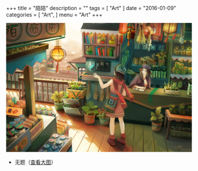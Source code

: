 +++
title = "陌陌"
description = ""
tags = [
    "Art"
]
date = "2016-01-09"
categories = [
    "Art",
]
menu = "Art"
+++

![](/images/post/20160109084900.jpg)

* 无题（[查看大图](/images/post/20160109084900.jpg)）
